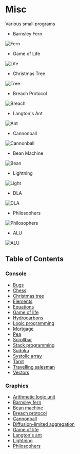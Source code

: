 # Misc

Various small programs

* Barnsley Fern

![Fern](https://i.imgur.com/xEhQxWb.png)

* Game of Life

![Life](https://i.imgur.com/MaaN8vt.png)

* Christmas Tree

![Tree](https://i.imgur.com/TR7bGia.png)

* Breach Protocol

![Breach](https://i.imgur.com/jHigPXH.png)

* Langton's Ant

![Ant](https://i.imgur.com/qxY8m2j.png)

* Cannonball

![Cannonball](https://i.imgur.com/ZyiJEfa.png)

* Bean Machine

![Bean](https://i.imgur.com/sBXk9PA.png)

* Lightning

![Light](https://i.imgur.com/gI39cRa.png)

* DLA

![DLA](https://i.imgur.com/JOhwYBf.png)

* Philosophers

![Philosophers](https://i.imgur.com/nC0A01A.png)

* ALU

![ALU](https://i.imgur.com/v2ymrhS.png)

## Table of Contents

### Console

* [Bugs](console/bugs.ex)
* [Chess](console/chess.rexx)
* [Christmas tree](console/tree.rkt)
* [Elements](console/elements)
* [Equations](console/root.ndf)
* [Game of life](console/life.ndf)
* [Hydrocarbons](console/hydrocarbons.cs)
* [Logic programming](console/logic.rb)
* [Mortgage](console/money.ndf)
* [Pea](console/pea.tcl)
* [Scrollbar](console/marker.tcl)
* [Stack programming](console/stack.ex)
* [Sudoku](console/sudoku)
* [Systolic array](console/systolic.tcl)
* [Tarot](console/tarot.exs)
* [Travelling salesman](console/travel.ex)
* [Vectors](console/displacement.tcl)

### Graphics

* [Arithmetic logic unit](graphics/alu.tcl)
* [Barnsley fern](graphics/fern.rb)
* [Bean machine](graphics/bean.tcl)
* [Breach protocol](graphics/breach.tcl)
* [Cannonball](graphics/cannon.tcl)
* [Diffusion-limited aggregation](graphics/dla.tcl)
* [Game of life](graphics/game.rb)
* [Langton's ant](graphics/langton.tcl)
* [Lightning](graphics/lightning.tcl)
* [Philosophers](graphics/philosophers.tcl)


